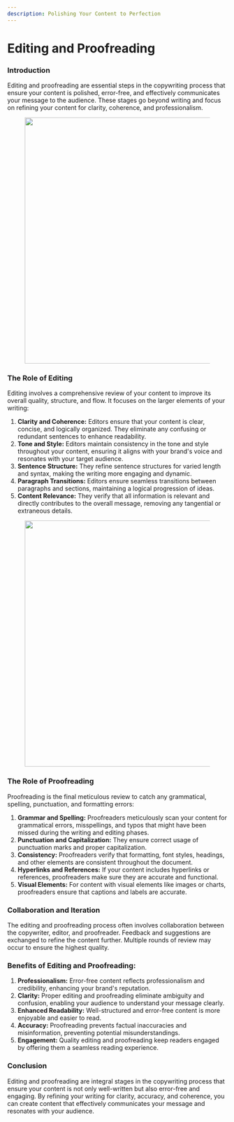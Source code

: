 ```yaml
---
description: Polishing Your Content to Perfection
---
```


# Editing and Proofreading

### **Introduction**

Editing and proofreading are essential steps in the copywriting process that ensure your content is polished, error-free, and effectively communicates your message to the audience. These stages go beyond writing and focus on refining your content for clarity, coherence, and professionalism.

<figure><img src="https://fiverr-res.cloudinary.com/images/t_main1,q_auto,f_auto,q_auto,f_auto/gigs/123809729/original/65a5b8bf878afaddf486f2a2e7d02e74ba6a1927/do-best-proofreading-and-editing-for-you.jpeg" alt="" width="563"><figcaption></figcaption></figure>

### **The Role of Editing**

Editing involves a comprehensive review of your content to improve its overall quality, structure, and flow. It focuses on the larger elements of your writing:

1. **Clarity and Coherence:** Editors ensure that your content is clear, concise, and logically organized. They eliminate any confusing or redundant sentences to enhance readability.
2. **Tone and Style:** Editors maintain consistency in the tone and style throughout your content, ensuring it aligns with your brand's voice and resonates with your target audience.
3. **Sentence Structure:** They refine sentence structures for varied length and syntax, making the writing more engaging and dynamic.
4. **Paragraph Transitions:** Editors ensure seamless transitions between paragraphs and sections, maintaining a logical progression of ideas.
5. **Content Relevance:** They verify that all information is relevant and directly contributes to the overall message, removing any tangential or extraneous details.

<figure><img src="https://cdn.grammarcheck.net/infographic-essay-proofreading.jpg" alt="" width="563"><figcaption></figcaption></figure>

### **The Role of Proofreading**

Proofreading is the final meticulous review to catch any grammatical, spelling, punctuation, and formatting errors:

1. **Grammar and Spelling:** Proofreaders meticulously scan your content for grammatical errors, misspellings, and typos that might have been missed during the writing and editing phases.
2. **Punctuation and Capitalization:** They ensure correct usage of punctuation marks and proper capitalization.
3. **Consistency:** Proofreaders verify that formatting, font styles, headings, and other elements are consistent throughout the document.
4. **Hyperlinks and References:** If your content includes hyperlinks or references, proofreaders make sure they are accurate and functional.
5. **Visual Elements:** For content with visual elements like images or charts, proofreaders ensure that captions and labels are accurate.

### **Collaboration and Iteration**

The editing and proofreading process often involves collaboration between the copywriter, editor, and proofreader. Feedback and suggestions are exchanged to refine the content further. Multiple rounds of review may occur to ensure the highest quality.

### **Benefits of Editing and Proofreading:**

1. **Professionalism:** Error-free content reflects professionalism and credibility, enhancing your brand's reputation.
2. **Clarity:** Proper editing and proofreading eliminate ambiguity and confusion, enabling your audience to understand your message clearly.
3. **Enhanced Readability:** Well-structured and error-free content is more enjoyable and easier to read.
4. **Accuracy:** Proofreading prevents factual inaccuracies and misinformation, preventing potential misunderstandings.
5. **Engagement:** Quality editing and proofreading keep readers engaged by offering them a seamless reading experience.

### **Conclusion**

Editing and proofreading are integral stages in the copywriting process that ensure your content is not only well-written but also error-free and engaging. By refining your writing for clarity, accuracy, and coherence, you can create content that effectively communicates your message and resonates with your audience.
